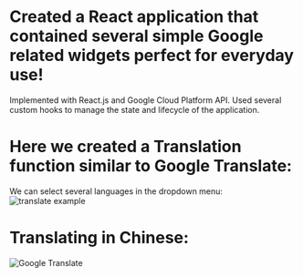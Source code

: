 # Created a React application that contained several simple Google related widgets perfect for everyday use!

Implemented with React.js and Google Cloud Platform API. Used several custom hooks to manage the state and lifecycle of the application. 

# Here we created a Translation function similar to Google Translate: 
We can select several languages in the dropdown menu: 
![translate example](https://user-images.githubusercontent.com/46942833/96385554-7fd6cb00-1149-11eb-97cb-368e4b5dc245.PNG)

# Translating in Chinese: 
![Google Translate](https://user-images.githubusercontent.com/46942833/96385584-b14f9680-1149-11eb-8757-313d1e94907f.png)




